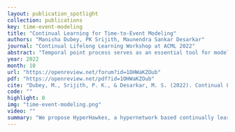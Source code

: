 ```yaml
---
layout: publication_spotlight
collection: publications
key: time-event-modeling
title: "Continual Learning for Time-to-Event Modeling"
authors: "Manisha Dubey, PK Srijith, Maunendra Sankar Desarkar"
journal: "Continual Lifelong Learning Workshop at ACML 2022"
abstract: "Temporal point process serves as an essential tool for modeling time-to-event data in continuous time space. Despite having massive amounts of event sequence data from various domains like social media, healthcare etc., real world application of temporal point process are not capable of thriving in continually evolving environment with minimal supervision while retaining previously learnt knowledge. To tackle this, we propose HyperHawkes, a hypernetwork based continually learning temporal point process for continuous modeling of time-to-event sequences with minimal forgetting. We demonstrate the application of the proposed framework through our experiments on two real-world datasets."
year: 2022
month: 10
url: "https://openreview.net/forum?id=1OHWaKZOub"
pdf: "https://openreview.net/pdf?id=1OHWaKZOub"
cite: "Dubey, M., Srijith, P. K., & Desarkar, M. S. (2022). Continual Learning for Time-to-Event Modeling. In Continual Lifelong Learning Workshop at ACML 2022."
code: ""
highlight: 0
img: "time-event-modeling.png"
video: ""
summary: "We propose HyperHawkes, a hypernetwork based continually learning temporal point process for continuous modeling of time-to-event sequences with minimal forgetting."
---
```


